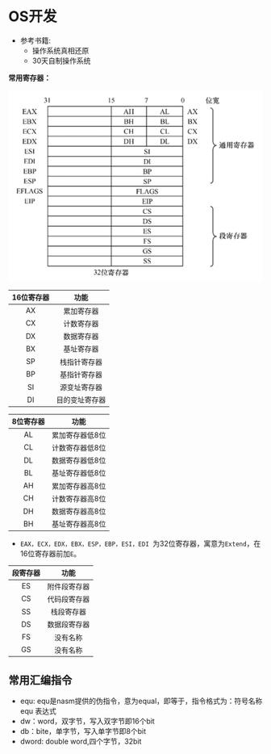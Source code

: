 # OS开发

- 参考书籍:
    - 操作系统真相还原
    - 30天自制操作系统

**常用寄存器：**

![image-20230128173803324](README.assets/image-20230128173803324.png)

| 16位寄存器 |      功能      |
| :--------: | :------------: |
|     AX     |   累加寄存器   |
|     CX     |   计数寄存器   |
|     DX     |   数据寄存器   |
|     BX     |   基址寄存器   |
|     SP     |  栈指针寄存器  |
|     BP     |  基指针寄存器  |
|     SI     |  源变址寄存器  |
|     DI     | 目的变址寄存器 |

| 8位寄存器 |      功能       |
| :-------: | :-------------: |
|    AL     | 累加寄存器低8位 |
|    CL     | 计数寄存器低8位 |
|    DL     | 数据寄存器低8位 |
|    BL     | 基址寄存器低8位 |
|    AH     | 累加寄存器高8位 |
|    CH     | 计数寄存器高8位 |
|    DH     | 数据寄存器高8位 |
|    BH     | 基址寄存器高8位 |

- `EAX，ECX，EDX，EBX，ESP，EBP，ESI，EDI `为32位寄存器，寓意为`Extend`，在16位寄存器前加`E`。

| 段寄存器 |     功能     |
| :------: | :----------: |
|    ES    | 附件段寄存器 |
|    CS    | 代码段寄存器 |
|    SS    |  栈段寄存器  |
|    DS    | 数据段寄存器 |
|    FS    |   没有名称   |
|    GS    |   没有名称   |
## 常用汇编指令
 - equ: equ是nasm提供的伪指令，意为equal，即等于，指令格式为：符号名称 equ 表达式
 - dw：word，双字节，写入双字节即16个bit
 - db：bite，单字节，写入单字节即8个bit
 - dword: double word,四个字节，32bit